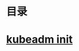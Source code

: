 
# 目录

# [kubeadm init ](https://github.com/stevenli91748/Big-Data/blob/master/Kubernetes/kubertes%E5%91%BD%E4%BB%A4/kubeadm%20init.md)
